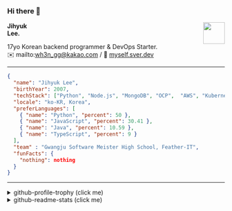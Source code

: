 ### Hi there 👋
<a href="https://litt.ly/wh3nilvyou">
<img src="https://github.githubassets.com/images/mona-loading-default.gif" width="50px" align="right">
</a>

**Jihyuk\
Lee.**

17yo Korean backend programmer & DevOps Starter.\
:envelope: mailto:wh3n_gg@kakao.com
/
:link: [myself.sver.dev](https://myself.sver.dev)

---

```json
{
  "name": "Jihyuk Lee",
  "birthYear": 2007,
  "techStack": ["Python", "Node.js", "MongoDB", "OCP",  "AWS", "Kubernetes"],
  "locale": "ko-KR, Korea",
  "preferLanguages": [
    { "name": "Python", "percent": 50 },
    { "name": "JavaScript", "percent": 30.41 },
    { "name": "Java", "percent": 10.59 },
    { "name": "TypeScript", "percent": 9 }
  ],
  "team" : "Gwangju Software Meister High School, Feather-IT",
  "funFacts": {
    "nothing": nothing
  }
}
```
---
<details>
  <summary>github-profile-trophy (click me)</summary>
  
![](https://github-profile-trophy.vercel.app/?username=sverdev&row=1&column=8&theme=nord)
  
</details>
<details>
  <summary>github-readme-stats (click me)</summary>
  
<!--START_SECTION:waka-->
![Code Time](http://img.shields.io/badge/Code%20Time-130%20hrs%2022%20mins-blue)

![Lines of code](https://img.shields.io/badge/%EC%A0%80%EB%8A%94%20%EC%97%AC%ED%83%9C%EA%B9%8C%EC%A7%80%20-130.6%20thousand%20%EC%A4%84%EC%9D%98%20%EC%BD%94%EB%93%9C%EB%A5%BC%20%EC%9E%91%EC%84%B1%ED%96%88%EC%96%B4%EC%9A%94.-blue)

**저는 저녁형 인간이에요. 🦉** 

```text
🌞 아침                     28 commits          ███░░░░░░░░░░░░░░░░░░░░░░   11.91 % 
🌆 낮　                     57 commits          ██████░░░░░░░░░░░░░░░░░░░   24.26 % 
🌃 저녁                     100 commits         ███████████░░░░░░░░░░░░░░   42.55 % 
🌙 밤　                     50 commits          █████░░░░░░░░░░░░░░░░░░░░   21.28 % 
```


📊 **저는 이번주를 이렇게 시간을 보냈어요.** 

```text
🕑︎ Timezone: Asia/Seoul

💬 프로그래밍 언어들: 
JavaScript               5 hrs 21 mins       █████████████░░░░░░░░░░░░   53.30 % 
Python                   3 hrs 58 mins       ██████████░░░░░░░░░░░░░░░   39.49 % 
Other                    14 mins             █░░░░░░░░░░░░░░░░░░░░░░░░   02.47 % 
Text                     14 mins             █░░░░░░░░░░░░░░░░░░░░░░░░   02.41 % 
TypeScript               6 mins              ░░░░░░░░░░░░░░░░░░░░░░░░░   01.04 % 

🔥 에디터들: 
VS Code                  10 hrs 4 mins       █████████████████████████   100.00 % 

💻 운영 체제들: 
Windows                  10 hrs 4 mins       █████████████████████████   100.00 % 
```


 Last Updated on 12/11/2023 18:37:32 UTC
<!--END_SECTION:waka-->

</details>

</div>

